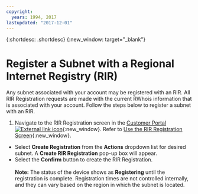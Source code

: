 ```yaml
---
copyright:
  years: 1994, 2017
lastupdated: "2017-12-01"
---
```


{:shortdesc: .shortdesc}
{:new_window: target="_blank"}

# Register a Subnet with a Regional Internet Registry (RIR)

Any subnet associated with your account may be registered with an RIR. All RIR Registration requests are made with the current RWhois information that is associated with your account. Follow the steps below to register a subnet with an RIR.

1. Navigate to the RIR Registration screen in the [Customer Portal ![External link icon](../../icons/launch-glyph.svg "External link icon")](https://control.softlayer.com/){:new_window}. Refer to [Use the RIR Registration Screen](rir-screen.html){:new_window}.
* Select **Create Registration** from the **Actions** dropdown list for desired subnet. A **Create RIR Registration** pop-up box will appear.
* Select the **Confirm** button to create the RIR Registration.<br/><br>**Note:** The status of the device shows as **Registering** until the registration is complete. Registration times are not controlled internally, and they can vary based on the region in which the subnet is located.
